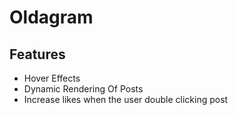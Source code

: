 # Oldagram

## Features
- Hover Effects 
- Dynamic Rendering Of Posts
- Increase likes when the user double clicking post

